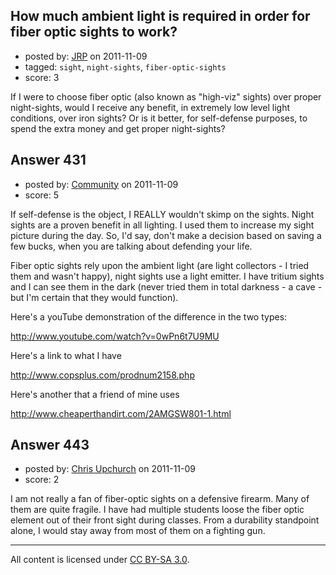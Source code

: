 ## How much ambient light is required in order for fiber optic sights to work?

- posted by: [JRP](https://stackexchange.com/users/-1/193-jrp) on 2011-11-09
- tagged: `sight`, `night-sights`, `fiber-optic-sights`
- score: 3

If I were to choose fiber optic (also known as "high-viz" sights) over proper night-sights, would I receive any benefit, in extremely low level light conditions, over iron sights? Or is it better, for self-defense purposes, to spend the extra money and get proper night-sights?


## Answer 431

- posted by: [Community](https://stackexchange.com/users/-1/-1-community) on 2011-11-09
- score: 5

If self-defense is the object, I REALLY wouldn't skimp on the sights. Night sights are a proven benefit in all lighting. I used them to increase my sight picture during the day. So, I'd say, don't make a decision based on saving a few bucks, when you are talking about defending your life.

Fiber optic sights rely upon the ambient light (are light collectors - I tried them and wasn't happy), night sights use a light emitter. I have tritium sights and I can see them in the dark (never tried them in total darkness  - a cave - but I'm certain that they would function).

Here's a youTube demonstration of the difference in the two types:

http://www.youtube.com/watch?v=0wPn6t7U9MU

Here's a link to what I have

http://www.copsplus.com/prodnum2158.php

Here's another that a friend of mine uses

http://www.cheaperthandirt.com/2AMGSW801-1.html


## Answer 443

- posted by: [Chris Upchurch](https://stackexchange.com/users/-1/79-chris-upchurch) on 2011-11-09
- score: 2

I am not really a fan of fiber-optic sights on a defensive firearm.  Many of them are quite fragile.  I have had multiple students loose the fiber optic element out of their front sight during classes.  From a durability standpoint alone, I would stay away from most of them on a fighting gun.



---

All content is licensed under [CC BY-SA 3.0](https://creativecommons.org/licenses/by-sa/3.0/).
